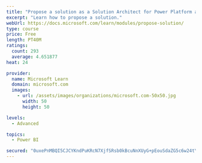 ```yaml
---
title: "Propose a solution as a Solution Architect for Power Platform and Dynamics 365"
excerpt: "Learn how to propose a solution."
webUrl: https://docs.microsoft.com/learn/modules/propose-solution/
type: course
price: Free
length: PT40M
ratings:
  count: 293
  average: 4.651877
heat: 24

provider:
  name: Microsoft Learn
  domain: microsoft.com
  images:
    - url: /assets/images/organizations/microsoft.com-50x50.jpg
      width: 50
      height: 50

levels:
  - Advanced

topics:
  - Power BI

secured: "0uxePnMBQI5CJCYKndPuKRcN7XjfSRsb0kBcuNnXUyG+pEouSdaZG5c6w24tY03BUpgSY4tVAq5C4gM2tdfgDoL+EBkvlAhdWQQPhQX2wFrKesCm+jftb9bo1a4HO84MGJs7NKNhqHNy9/2mpIK4f0ose04Y9UTdEDQACo9ZB5XDB0eGLu3frCNNBCemVM0NdG6p8NR1bBKSLt10RAUWXbU7nHQUYhuA5oSWy1ImCzHjF0WJA5B3fSPMXzFMTpAsBL0RlrQYBkL0cQ7yMfmLYCHdUyfmmN3odk1mNISTQBZa6y9/PYj1BKQ1k71nX0wBtJgLxLOncJaDQwvV99xG4ZLZlACsbILIK6HCED/Cq56WOTjpKl0YFB4iymXMecMNz1F5/X61HpWsd7ZyOd/ByGIsBSRs2Cv55l7QmSbKI5Y=;TIqdXWVgEV8qKpM1alNYSw=="
---
```


